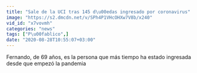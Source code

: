 ```yaml
---
title: "Sale de la UCI tras 145 d\u00edas ingresado por coronavirus"
image: "https://s2.dmcdn.net/v/SPh4P1VHcOHXw7V8b/x240"
vid_id: "x7vovmh"
categories: "news"
tags: ["P\u00fablico",]
date: "2020-08-28T10:55:07+03:00"
---
```

Fernando, de 69 años, es la persona que más tiempo ha estado ingresada desde que empezó la pandemia
